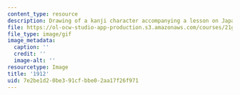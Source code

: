 ```yaml
---
content_type: resource
description: Drawing of a kanji character accompanying a lesson on Japanese.
file: https://ol-ocw-studio-app-production.s3.amazonaws.com/courses/21g-504-japanese-iv-spring-2009/7e2be1d20be391cfbbe02aa17f26f971_1912.gif
file_type: image/gif
image_metadata:
  caption: ''
  credit: ''
  image-alt: ''
resourcetype: Image
title: '1912'
uid: 7e2be1d2-0be3-91cf-bbe0-2aa17f26f971
---
```

